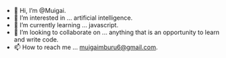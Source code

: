 - 👋 Hi, I’m @Muigai.
- 👀 I’m interested in ... artificial intelligence.
- 🌱 I’m currently learning ... javascript.
- 💞️ I’m looking to collaborate on ... anything that is an opportunity to learn and write code.
- 📫 How to reach me ... muigaimburu6@gmail.com.

<!---
MuigaiM/MuigaiM is a ✨ special ✨ repository because its `README.md` (this file) appears on your GitHub profile.
You can click the Preview link to take a look at your changes.
--->

